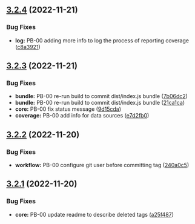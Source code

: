 ## [3.2.4](https://github.com/pcipharma/codeclimate-action/compare/v3.2.3...v3.2.4) (2022-11-21)


### Bug Fixes

* **log:** PB-00 adding more info to log the process of reporting coverage ([c8a3921](https://github.com/pcipharma/codeclimate-action/commit/c8a3921d1e58667f15f9f726fb38fb9d148d963a))

## [3.2.3](https://github.com/pcipharma/codeclimate-action/compare/v3.2.2...v3.2.3) (2022-11-21)


### Bug Fixes

* **bundle:** PB-00 re-run build to commit dist/index.js bundle ([7b06dc2](https://github.com/pcipharma/codeclimate-action/commit/7b06dc24c05f11f459dcb592ed050e19a0246563))
* **bundle:** PB-00 re-run build to commit dist/index.js bundle ([21ca1ca](https://github.com/pcipharma/codeclimate-action/commit/21ca1ca8f09dc65f44b0c6f2f15eebe0e1af71b7))
* **core:** PB-00 fix status message ([9d15cda](https://github.com/pcipharma/codeclimate-action/commit/9d15cda0a799693f2e34d8e3027b7f020ee2b55c))
* **coverage:** PB-00 add info for data sources ([e7d2fb0](https://github.com/pcipharma/codeclimate-action/commit/e7d2fb01435b5d291084862acc82a8955274217d))

## [3.2.2](https://github.com/pcipharma/codeclimate-action/compare/v3.2.1...v3.2.2) (2022-11-20)


### Bug Fixes

* **workflow:** PB-00 configure git user before committing tag ([240a0c5](https://github.com/pcipharma/codeclimate-action/commit/240a0c5b76e21e012ed03b6e725f92b65b606714))

## [3.2.1](https://github.com/pcipharma/codeclimate-action/compare/v3.2.0...v3.2.1) (2022-11-20)


### Bug Fixes

* **core:** PB-00 update readme to describe deleted tags ([a25f487](https://github.com/pcipharma/codeclimate-action/commit/a25f487e03828fbe33680bc84bc915a144a0a8af))
